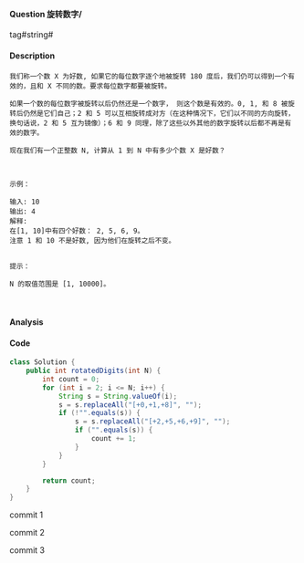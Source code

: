 #### Question 旋转数字/

tag#string#



#### Description

```
我们称一个数 X 为好数, 如果它的每位数字逐个地被旋转 180 度后，我们仍可以得到一个有效的，且和 X 不同的数。要求每位数字都要被旋转。

如果一个数的每位数字被旋转以后仍然还是一个数字， 则这个数是有效的。0, 1, 和 8 被旋转后仍然是它们自己；2 和 5 可以互相旋转成对方（在这种情况下，它们以不同的方向旋转，换句话说，2 和 5 互为镜像）；6 和 9 同理，除了这些以外其他的数字旋转以后都不再是有效的数字。

现在我们有一个正整数 N, 计算从 1 到 N 中有多少个数 X 是好数？

 

示例：

输入: 10
输出: 4
解释: 
在[1, 10]中有四个好数： 2, 5, 6, 9。
注意 1 和 10 不是好数, 因为他们在旋转之后不变。
 

提示：

N 的取值范围是 [1, 10000]。
```



​			

#### Analysis





#### Code

```java
class Solution {
    public int rotatedDigits(int N) {
        int count = 0;
        for (int i = 2; i <= N; i++) {
            String s = String.valueOf(i);
            s = s.replaceAll("[+0,+1,+8]", "");
            if (!"".equals(s)) {
                s = s.replaceAll("[+2,+5,+6,+9]", "");
                if ("".equals(s)) {
                    count += 1;
                }
            }
        }

        return count;
    }
}
```



commit 1

commit 2

commit 3





